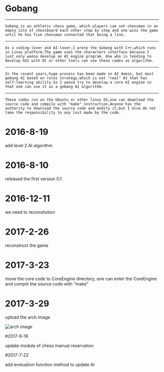 # Gobang 
***
	Gobang is an athletic chess game, which players can set chessman in an empty site of chessboard each other step by step and one wins the game until he has five chessman connected that being a line. 
***
	As a coding-lover and AI-lover,I wrote the Gobang with C++,which runs in Linux platform.The game uses the characters interface because I just only wanna develop an AI engine program. One who is tending to develop GUI with Qt or other tools can use these codes as algorithm.
***
 	In the recent years,huge process has been made in AI domin, but most gobang AI based on rules strategy,which is not "real" AI that has self-learning ability.So I wanna try to develop a core AI engine so that one can use it as a gobang AI algorithm. 
***
	These codes run on the Ubuntu or other linux OS,one can download the source code and compile with "make" instruction.Anyone has the authority to download the source code and modify it,but I also do not take the responsibility to any lost made by the code.

# 2016-8-19

add level 2 AI algorithm 


# 2016-8-10

released the first version 0.1

# 2016-12-11

we need to reconsitution

# 2017-2-26

reconstruct the game

# 2017-3-23

move the core code to CoreEngine directory, one can enter the CoreEngine and compilr the source code with "make"

# 2017-3-29

upload the arch image

![arch image](https://github.com/VizXu/GobangGame/blob/master/CoreEngine/src/img/arch.png)

#2017-6-16

update module of chess manual reservation

#2017-7-22

add eveluation function method to update AI 
